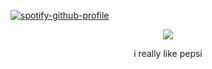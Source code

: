[![spotify-github-profile](https://spotify-github-profile.kittinanx.com/api/view?uid=31m6rpqvxchtxwdwdhamf6rczdfe&cover_image=true&theme=natemoo-re&show_offline=false&background_color=121212&interchange=false&bar_color=53b14f&bar_color_cover=false)](https://github.com/kittinan/spotify-github-profile)


<p align="center"> <img src="https://files.catbox.moe/lgu3ks.gif">

<p align="center"> i really like pepsi
